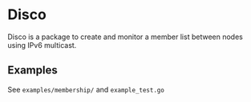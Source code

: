 # Disco
Disco is a package to create and monitor a member list between nodes using IPv6 multicast. 

## Examples
See `examples/membership/` and `example_test.go`
